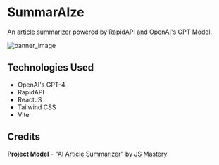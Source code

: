 # SummarAIze
An [article summarizer](https://summaraize-jj5v.onrender.com/) powered by RapidAPI and OpenAI's GPT Model.

![banner_image](https://i.imgur.com/ZblXr0S.png)

## Technologies Used
* OpenAI's GPT-4
* RapidAPI
* ReactJS
* Tailwind CSS
* Vite

## Credits
**Project Model** - ["AI Article Summarizer"](https://www.youtube.com/watch?v=A6g8xc0MoiY&t=24s) by [JS Mastery](https://www.youtube.com/@javascriptmastery)